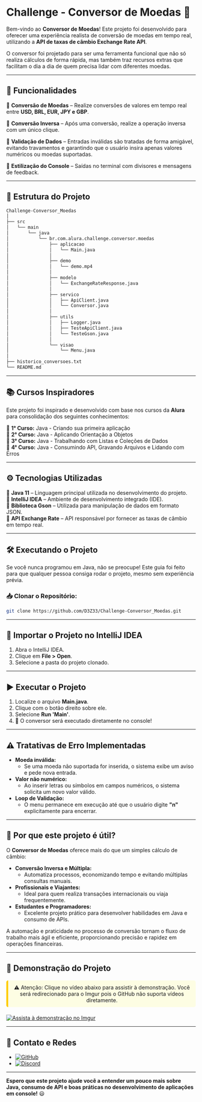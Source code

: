 # Challenge - Conversor de Moedas 💱

Bem-vindo ao **Conversor de Moedas**! Este projeto foi desenvolvido para oferecer uma experiência realista de conversão de moedas em tempo real, utilizando a **API de taxas de câmbio Exchange Rate API**.  

O conversor foi projetado para ser uma ferramenta funcional que não só realiza cálculos de forma rápida, mas também traz recursos extras que facilitam o dia a dia de quem precisa lidar com diferentes moedas.

---

## 🚀 Funcionalidades

🔸 **Conversão de Moedas** – Realize conversões de valores em tempo real entre **USD, BRL, EUR, JPY e GBP**.

🔸 **Conversão Inversa** – Após uma conversão, realize a operação inversa com um único clique.

🔸 **Validação de Dados** – Entradas inválidas são tratadas de forma amigável, evitando travamentos e garantindo que o usuário insira apenas valores numéricos ou moedas suportadas.

🔸 **Estilização do Console** – Saídas no terminal com divisores e mensagens de feedback.

---

## 📁 Estrutura do Projeto

```bash
Challenge-Conversor_Moedas
│
├── src
│   └── main
│       └── java
│           └── br.com.alura.challenge.conversor.moedas
│               ├── aplicacao
│               │   └── Main.java
│               │
│               ├── demo
│               │   └── demo.mp4
│               │
│               ├── modelo
│               │   └── ExchangeRateResponse.java
│               │
│               ├── servico
│               │   ├── ApiClient.java
│               │   └── Conversor.java
│               │
│               ├── utils
│               │   ├── Logger.java
│               │   ├── TesteApiClient.java
│               │   └── TesteGson.java
│               │
│               └── visao
│                   └── Menu.java
│
├── historico_conversoes.txt
└── README.md
```

---

## 📚 Cursos Inspiradores

Este projeto foi inspirado e desenvolvido com base nos cursos da **Alura** para consolidação dos seguintes conhecimentos:

🔹 **1° Curso:** Java - Criando sua primeira aplicação  
🔹 **2° Curso:** Java - Aplicando Orientação a Objetos  
🔹 **3° Curso:** Java - Trabalhando com Listas e Coleções de Dados  
🔹 **4° Curso:** Java - Consumindo API, Gravando Arquivos e Lidando com Erros

---

## ⚙️ Tecnologias Utilizadas

🔹 **Java 11** – Linguagem principal utilizada no desenvolvimento do projeto.  
🔹 **IntelliJ IDEA** – Ambiente de desenvolvimento integrado (IDE).  
🔹 **Biblioteca Gson** – Utilizada para manipulação de dados em formato JSON.  
🔹 **API Exchange Rate** – API responsável por fornecer as taxas de câmbio em tempo real.

---

## 🛠️ Executando o Projeto

Se você nunca programou em Java, não se preocupe! Este guia foi feito para que qualquer pessoa consiga rodar o projeto, mesmo sem experiência prévia.

### 📥 Clonar o Repositório:
```bash
git clone https://github.com/D3Z33/Challenge-Conversor_Moedas.git
```

---

## 📂 Importar o Projeto no IntelliJ IDEA

1. Abra o IntelliJ IDEA.
2. Clique em **File > Open**.
3. Selecione a pasta do projeto clonado.

---

## ▶️ Executar o Projeto

1. Localize o arquivo **Main.java**.
2. Clique com o botão direito sobre ele.
3. Selecione **Run 'Main'**.
4. 🎉 O conversor será executado diretamente no console!

---

## ⚠️ Tratativas de Erro Implementadas

- **Moeda inválida:**
    - Se uma moeda não suportada for inserida, o sistema exibe um aviso e pede nova entrada.
- **Valor não numérico:**
    - Ao inserir letras ou símbolos em campos numéricos, o sistema solicita um novo valor válido.
- **Loop de Validação:**
    - O menu permanece em execução até que o usuário digite **"n"** explicitamente para encerrar.

---

## 🎯 Por que este projeto é útil?

O **Conversor de Moedas** oferece mais do que um simples cálculo de câmbio:

- **Conversão Inversa e Múltipla:**
    - Automatiza processos, economizando tempo e evitando múltiplas consultas manuais.
- **Profissionais e Viajantes:**
    - Ideal para quem realiza transações internacionais ou viaja frequentemente.
- **Estudantes e Programadores:**
    - Excelente projeto prático para desenvolver habilidades em Java e consumo de APIs.

A automação e praticidade no processo de conversão tornam o fluxo de trabalho mais ágil e eficiente, proporcionando precisão e rapidez em operações financeiras.

---

## 🎥 Demonstração do Projeto

<div align="center" style="
    background-color: rgba(255, 255, 0, 0.1); 
    border-left: 5px solid #ffcc00; 
    padding: 10px; 
    margin: 20px 0; 
    border-radius: 5px;
">
    ⚠️ Atenção:  
    Clique no vídeo abaixo para assistir à demonstração.  
    Você será redirecionado para o Imgur pois o GitHub não suporta vídeos diretamente.
</div>

[![Assista à demonstração no Imgur](https://i.imgur.com/sQ2zuc0.png)](https://imgur.com/sQ2zuc0)

---

## 🔗 Contato e Redes

- [![GitHub](https://img.shields.io/badge/GitHub-181717?style=for-the-badge&logo=github)](https://github.com/D3Z33)
- [![Discord](https://img.shields.io/badge/Discord-5865F2?style=for-the-badge&logo=discord&logoColor=white)](https://discord.com/users/deze_e)

---

**Espero que este projeto ajude você a entender um pouco mais sobre Java, consumo de API e boas práticas no desenvolvimento de aplicações em console!** 😃